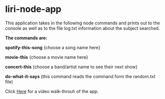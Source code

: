 # liri-node-app

This application takes in the following node commands and prints out to the console as well as to the file log.txt information about the subject searched.

**The commands are:**

**spotify-this-song** {choose a song name here}

**movie-this** {choose a movie name here} 

**concert-this** {choose a band/artist name to see their next show} 

**do-what-it-says** (this command reads the command form the random.txt file)


Click [Here](/assets/images-vids/liri-walk-through.mov) for a video walk-throuh of the app. 




